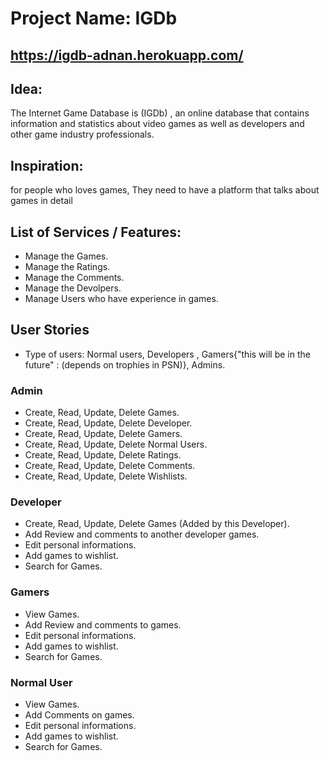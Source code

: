# Project Name: IGDb

## https://igdb-adnan.herokuapp.com/

## Idea:
The Internet Game Database is (IGDb) , an online database that contains information and statistics about video games as well as developers and other game industry professionals.

## Inspiration:
for people who loves games, They need to have a platform that talks about games in detail


## List of Services / Features:

- Manage the Games.
- Manage the Ratings.
- Manage the Comments.
- Manage the Devolpers.
- Manage Users who have experience in games.


## User Stories
- Type of users: Normal users, Developers , Gamers{"this will be in the future" : (depends on trophies in PSN)}, Admins.

### Admin

- Create, Read, Update, Delete Games.
- Create, Read, Update, Delete Developer.
- Create, Read, Update, Delete Gamers.
- Create, Read, Update, Delete Normal Users.
- Create, Read, Update, Delete Ratings.
- Create, Read, Update, Delete Comments.
- Create, Read, Update, Delete Wishlists.

### Developer

- Create, Read, Update, Delete Games (Added by this Developer).
- Add Review and comments to another developer games.
- Edit personal informations.
- Add games to wishlist.
- Search for Games.

### Gamers

- View Games.
- Add Review and comments to games.
- Edit personal informations.
- Add games to wishlist.
- Search for Games.

### Normal User

- View Games.
- Add Comments on games.
- Edit personal informations.
- Add games to wishlist.
- Search for Games.
